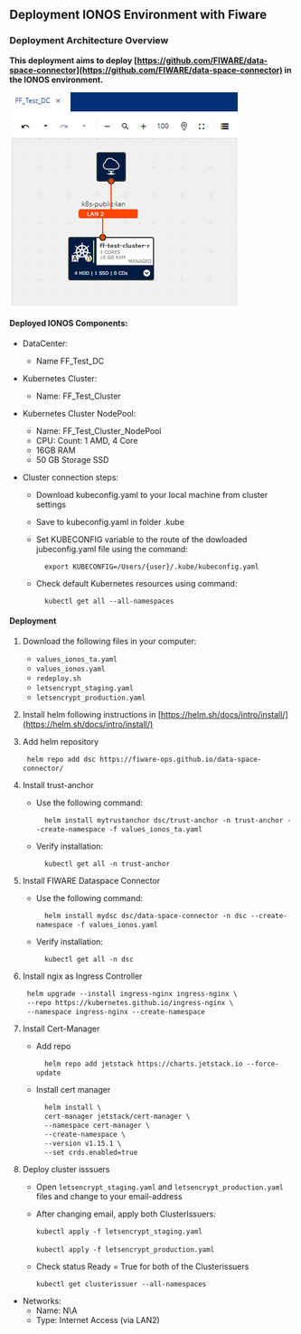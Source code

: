 ## Deployment IONOS Environment with Fiware
### Deployment Architecture Overview
**This deployment aims to deploy [https://github.com/FIWARE/data-space-connector](https://github.com/FIWARE/data-space-connector) in the IONOS environment.**
 
![fiware_dc.PNG](fiware_dc.PNG)

#### Deployed IONOS Components:

- DataCenter:
    - Name FF_Test_DC

- Kubernetes Cluster:
    - Name: FF_Test_Cluster

- Kubernetes Cluster NodePool:
    - Name: FF_Test_Cluster_NodePool
    - CPU: Count: 1 AMD, 4 Core
    -  16GB RAM
    - 50 GB Storage SSD

- Cluster connection steps:
    - Download kubeconfig.yaml to your local machine from cluster settings
    - Save to kubeconfig.yaml in folder .kube
    - Set KUBECONFIG variable to the route of the dowloaded jubeconfig.yaml file using the command: 
    
            export KUBECONFIG=/Users/{user}/.kube/kubeconfig.yaml
    - Check default Kubernetes resources using command: 
        
            kubectl get all --all-namespaces

#### Deployment ##### 

1. Download the following files in your computer:
    - `values_ionos_ta.yaml`
    - `values_ionos.yaml`
    - `redeploy.sh`
    - `letsencrypt_staging.yaml`
    - `letsencrypt_production.yaml`

2. Install helm following instructions in [https://helm.sh/docs/intro/install/](https://helm.sh/docs/intro/install/) 



3. Add helm repository 

        helm repo add dsc https://fiware-ops.github.io/data-space-connector/

4. Install trust-anchor

    - Use the following command: 

            helm install mytrustanchor dsc/trust-anchor -n trust-anchor --create-namespace -f values_ionos_ta.yaml
    - Verify installation: 

            kubectl get all -n trust-anchor

5. Install FIWARE Dataspace Connector 
    - Use the following command:
        
            helm install mydsc dsc/data-space-connector -n dsc --create-namespace -f values_ionos.yaml
    - Verify installation: 

            kubectl get all -n dsc


6. Install ngix as Ingress Controller 

        helm upgrade --install ingress-nginx ingress-nginx \
        --repo https://kubernetes.github.io/ingress-nginx \
        --namespace ingress-nginx --create-namespace


7. Install Cert-Manager 
    - Add repo 

            helm repo add jetstack https://charts.jetstack.io --force-update 

    - Install cert manager

            helm install \
            cert-manager jetstack/cert-manager \
            --namespace cert-manager \
            --create-namespace \
            --version v1.15.1 \
            --set crds.enabled=true

8. Deploy cluster isssuers 


    - Open `letsencrypt_staging.yaml` and
`letsencrypt_production.yaml` files and change to your email-address

    - After changing email, apply both ClusterIssuers: 
    
          kubectl apply -f letsencrypt_staging.yaml

          kubectl apply -f letsencrypt_production.yaml

    - Check status Ready = True for both of the Clusterissuers

          kubectl get clusterissuer --all-namespaces

- Networks:
  - Name: N\A
  - Type:  Internet Access (via LAN2)
  
